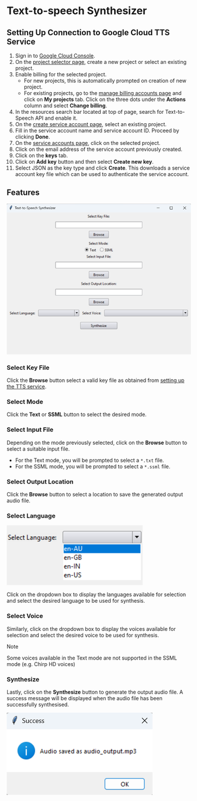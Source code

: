 # Text-to-speech Synthesizer 

## Setting Up Connection to Google Cloud TTS Service

1. Sign in to [Google Cloud Console](https://console.cloud.google.com/).
2. On the [project selector page](https://console.cloud.google.com/projectselector2/home/dashboard), create a new project or select an existing project. 
3. Enable billing for the selected project. 
    * For new projects, this is automatically prompted on creation of new project. 
    * For existing projects, go to the [manage billing accounts page](https://console.cloud.google.com/billing) and click on **My projects** tab. Click on the three dots under the **Actions** column and select **Change billing**. 
4. In the resources search bar located at top of page, search for Text-to-Speech API and enable it. 
5. On the [create service account page](https://console.cloud.google.com/projectselector/iam-admin/serviceaccounts/create?walkthrough_id=iam--create-service-account#step_index=1), select an existing project.
6. Fill in the service account name and service account ID. Proceed by clicking **Done**. 
7. On the [service accounts page](https://console.cloud.google.com/iam-admin/serviceaccounts?walkthrough_id=iam--create-service-account-keys&start_index=1#step_index=1), click on the selected project.
8. Click on the email address of the service account previously created.
9. Click on the **keys** tab.
10. Click on **Add key** button and then select **Create new key**.
11. Select JSON as the key type and click **Create**. This downloads a service account key file which can be used to authenticate the service account. 

## Features

![App screenshot](images/app-screenshot-v2.png)

### Select Key File
Click the **Browse** button select a valid key file as obtained from [setting up the TTS service](#setting-up-connection-to-google-cloud-tts-service). 

### Select Mode
Click the **Text** or **SSML** button to select the desired mode. 

### Select Input File

Depending on the mode previously selected, click on the **Browse** button to select a suitable input file.

* For the Text mode, you will be prompted to select a `*.txt` file.
* For the SSML mode, you will be prompted to select a `*.ssml` file.

### Select Output Location

Click the **Browse** button to select a location to save the generated output audio file. 

### Select Language 
![Language options](images/language-options.png)

Click on the dropdown box to display the languages available for selection and select the desired language to be used for synthesis. 

### Select Voice

Similarly, click on the dropdown box to display the voices available for selection and select the desired voice to be used for synthesis. 

> [!NOTE]
> Some voices available in the Text mode are not supported in the SSML mode (e.g. Chirp HD voices)

### Synthesize

Lastly, click on the **Synthesize** button to generate the output audio file. A success message will be displayed when the audio file has been successfully synthesised. 

![success message](images/success-message.png)